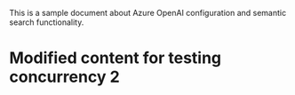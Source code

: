 This is a sample document about Azure OpenAI configuration and semantic search functionality.
# Modified content for testing concurrency 2
